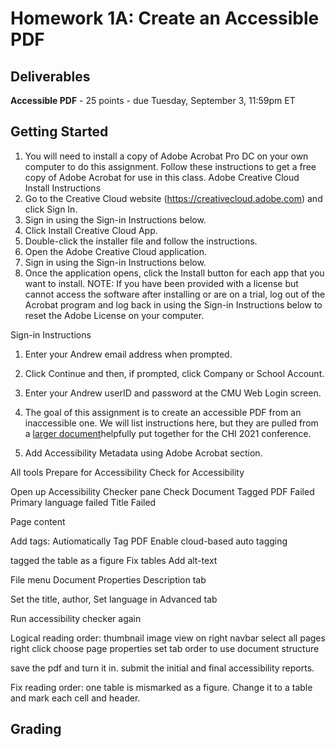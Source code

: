# Homework 1A: Create an Accessible PDF

## Deliverables

**Accessible PDF** - 25 points - due Tuesday, September 3, 11:59pm ET

## Getting Started

1. You will need to install a copy of Adobe Acrobat Pro DC on your own computer to do this assignment. Follow these instructions to get a free copy of Adobe Acrobat for use in this class.
Adobe Creative Cloud Install Instructions
1. Go to the Creative Cloud website (https://creativecloud.adobe.com) and click Sign In.
2. Sign in using the Sign-in Instructions below.
3. Click Install Creative Cloud App.
4. Double-click the installer file and follow the instructions.
5. Open the Adobe Creative Cloud application.
6. Sign in using the Sign-in Instructions below.
7. Once the application opens, click the Install button for each app that you want to install.
NOTE: If you have been provided with a license but cannot access the software after installing or are on a trial, log out of the Acrobat program and log back in using the Sign-in Instructions below to reset the Adobe License on your computer.

Sign-in Instructions
1. Enter your Andrew email address when prompted.
2. Click Continue and then, if prompted, click Company or School Account.
3. Enter your Andrew userID and password at the CMU Web Login screen.

2. The goal of this assignment is to create an accessible PDF from an inaccessible one. We will list instructions here, but they are pulled from a [larger document](https://chi2021.acm.org/for-authors/presenting/papers/guide-to-an-accessible-submission)helpfully put together for the CHI 2021 conference.


1. Add Accessibility Metadata using Adobe Acrobat section.

All tools
Prepare for Accessibility
Check for Accessibility

Open up Accessibility Checker pane
Check Document
Tagged PDF Failed
Primary language failed
Title Failed

Page content


Add tags:
Autiomatically Tag PDF
Enable cloud-based auto tagging

tagged the table as a figure
Fix tables
Add alt-text


File menu Document Properties
Description tab

Set the title, author,
Set language in Advanced tab

Run accessibility checker again

Logical reading order:
thumbnail image view on right navbar
select all pages
right click choose page properties
set tab order to use document structure

save the pdf and turn it in.
submit the initial and final accessibility reports.

Fix reading order: one table is mismarked as a figure. Change it to a table and mark each cell and header.









## Grading
